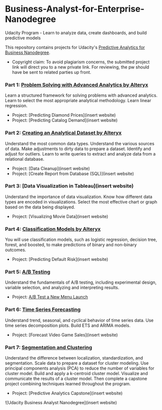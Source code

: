 # Business-Analyst-for-Enterprise-Nanodegree
Udacity Program - Learn to analyze data, create dashboards, and build predictive models

This repository contains projects for Udacity's [Predictive Analytics for Business Nanodegree](https://www.udacity.com/course/business-analyst-nanodegree--nd008). 

* Copyright claim: To avoid plagiarism concerns, the submitted project link will direct you to a new private link. For reviewing, the pw should have be sent to related parties up front. 

### Part 1: [Problem Solving with Advanced Analytics by Alteryx](https://www.udacity.com/course/problem-solving-with-advanced-analytics--ud976)
Learn a structured framework for solving problems with advanced analytics. Learn to select the most appropriate analytical methodology. Learn linear regression.

- Project: [Predicting Diamond Prices](insert website)
- Project: [Predicting Catalog Demand](insert website)

### Part 2: [Creating an Analytical Dataset by Alteryx](https://www.udacity.com/course/creating-an-analytical-dataset--ud977)
Understand the most common data types. Understand the various sources of data. Make adjustments to dirty data to prepare a dataset. Identify and adjust for outliers. Learn to write queries to extract and analyze data from a relational database.

- Project: [Data Cleanup](insert website)
- Project: [Create Report from Database (SQL)](insert website)

### Part 3: [Data Visualization in Tableau](insert website)
Understand the importance of data visualization. Know how different data types are encoded in visualizations. Select the most effective chart or graph based on the data being displayed.

- Project: [Visualizing Movie Data](insert website)

### Part 4: [Classification Models by Alteryx](https://www.udacity.com/course/classification-models--ud978)
You will use classification models, such as logistic regression, decision tree, forest, and boosted, to make predictions of binary and non-binary outcomes.

- Project: [Predicting Default Risk](insert website)

### Part 5: [A/B Testing](https://www.udacity.com/course/ab-testing--ud979)
Understand the fundamentals of A/B testing, including experimental design, variable selection, and analyzing and interpreting results.

- Project: [A/B Test a New Menu Launch](https://github.com/kaishengteh/Business-Analyst-Nanodegree/blob/master/5-AB-Testing/5.1-AB-Test-a-New-Menu-Launch.ipynb)

### Part 6: [Time Series Forecasting](https://www.udacity.com/course/time-series-forecasting--ud980)
Understand trend, seasonal, and cyclical behavior of time series data. Use time series decomposition plots. Build ETS and ARIMA models.

- Project: [Forecast Video Game Sales](insert website)

### Part 7: [Segmentation and Clustering](https://www.udacity.com/course/segmentation-and-clustering--ud981)
Understand the difference between localization, standardization, and segmentation. Scale data to prepare a dataset for cluster modeling. Use principal components analysis (PCA) to reduce the number of variables for cluster model. Build and apply a k-centroid cluster model. Visualize and communicate the results of a cluster model.
Then complete a capstone project combining techniques learned throughout the program.

- Project: [Predictive Analytics Capstone](insert website)

![Udacity Business Analyst Nanodegree](insert website)
